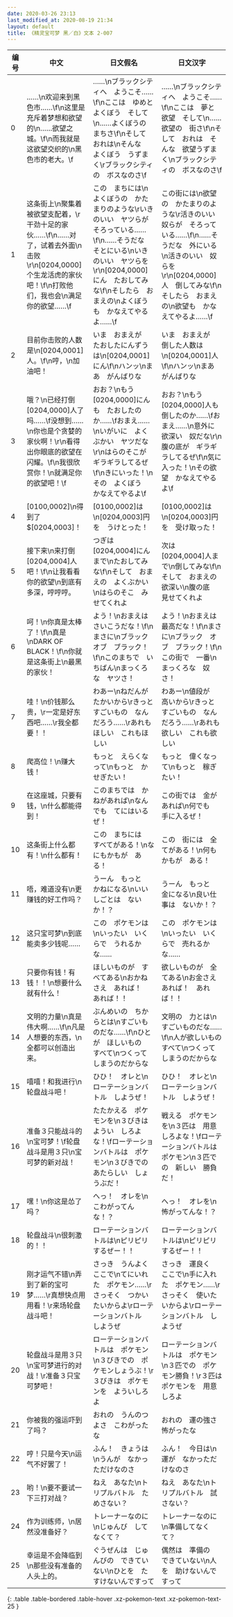 ```yaml
---
date: 2020-03-26 23:13
last_modified_at: 2020-08-19 21:34
layout: default
title: 《精灵宝可梦 黑／白》文本 2-007
---
```

| 编号 | 中文 | 日文假名 | 日文汉字 |
| ---- | ---- | ---- | --- |
| 0 | ……\n欢迎来到黑色市……\f\n这里是充斥着梦想和欲望的\n……欲望之城。\f\n而我就是这欲望交织的\n黑色市的老大。\f | ……\nブラックシティへ　ようこそ……\f\nここは　ゆめと　よくぼう　そして\n……よくぼうの　まちさ\f\nそして　おれは\nそんな　よくぼう　うずまく\rブラックシティの　ボスなのさ\f | ……\nブラックシティへ　ようこそ……\f\nここは　夢と　欲望　そして\n……欲望の　街さ\f\nそして　おれは　そんな　欲望うずまく\nブラックシティの　ボスなのさ\f |
| 1 | 这条街上\n聚集着被欲望支配着，\r干劲十足的家伙……\f\n……对了，试着去外面\n击败\r\n[0204,0000]个生龙活虎的家伙吧！\f\n打败他们，我也会\n满足你的欲望……\f | この　まちには\nよくぼうの　かたまりのような\rいきのいい　ヤツらが　そろっている……\f\n……そうだな　そとにいる\nいきのいい　ヤツらを\r\n[0204,0000]にん　たおしてみな\f\nそしたら　おまえの\nよくぼうも　かなえてやるよ……\f | この街には\n欲望の　かたまりのような\r活きのいい　奴らが　そろっている……\f\n……そうだな　外にいる\n活きのいい　奴らを\r\n[0204,0000]人　倒してみな\f\nそしたら　おまえの\n欲望も　かなえてやるよ……\f |
| 2 | 目前你击败的人数是\n[0204,0001]人。\f\n哼，\n加油吧！ | いま　おまえが　たおしたにんずうは\n[0204,0001]にん\f\nハンッ\nまあ　がんばりな | いま　おまえが　倒した人数は\n[0204,0001]人\f\nハンッ\nまあ　がんばりな |
| 3 | 哦？\n已经打倒[0204,0000]人了吗……\f没想到……\n你也是个贪婪的家伙啊！\r\n看得出你眼底的欲望在闪耀。\f\n我很欣赏你！\n就满足你的欲望吧！\f | おお？\nもう　[0204,0000]にんも　たおしたのか……\fおまえ……\nいがいに　よくぶかい　ヤツだな\r\nはらのそこが　ギラギラしてるぜ\f\nきにいった！\nその　よくぼう　かなえてやるよ\f | おお？\nもう　[0204,0000]人も　倒したのか……\fおまえ……\n意外に　欲深い　奴だな\r\n腹の底が　ギラギラしてるぜ\f\n気に入った！\nその欲望　かなえてやるよ\f |
| 4 | [0100,0002]\n得到了$[0204,0003]！ | [0100,0002]は\n[0204,0003]円を　うけとった！ | [0100,0002]は\n[0204,0003]円を　受け取った！ |
| 5 | 接下来\n来打倒[0204,0004]人吧！\f\n让我看看你的欲望\n到底有多深，哼哼哼。 | つぎは　[0204,0004]にんまで\nたおしてみな\f\nそして　おまえの　よくぶかい\nはらのそこ　みせてくれよ | 次は　[0204,0004]人まで\n倒してみな\f\nそして　おまえの　欲深い\n腹の底　見せてくれよ |
| 6 | 呵！\n你真是太棒了！\f\n真是\nDARK OF BLACK！\f\n你就是这条街上\n最黑的家伙！ | よう！\nおまえは　さいこうだな！\f\nまさに\nブラック　オブ　ブラック！\f\nこのまちで　いちばん\nまっくろな　ヤツさ！ | よう！\nおまえは　最高だな！\f\nまさに\nブラック　オブ　ブラック！\f\nこの街で　一番\nまっくろな　奴さ！ |
| 7 | 哇！\n价钱那么贵，\r一定是好东西吧……\r我全都要！！ | わあー\nねだんが　たかいから\rきっと　すごいもの　なんだろう……\rあれもほしい　これもほしい | わあー\n値段が　高いから\rきっと　すごいもの　なんだろう……\rあれも欲しい　これも欲しい |
| 8 | 爬高位！\n赚大钱！ | もっと　えらくなって\nもっと　かせぎたい！ | もっと　偉くなって\nもっと　稼ぎたい！ |
| 9 | 在这座城，只要有钱，\n什么都能得到！ | このまちでは　かねがあれば\nなんでも　てにはいるぜ！ | この街では　金があれば\n何でも　手に入るぜ！ |
| 10 | 这条街上什么都有！\n什么都有！ | この　まちには　すべてがある！\nなにもかもが　ある！ | この　街には　全てがある！\n何もかもが　ある！ |
| 11 | 唔，难道没有\n更赚钱的好工作吗？ | うーん　もっと　かねになる\nいい　しごとは　ないか！？ | うーん　もっと　金になる\n良い仕事は　ないか！？ |
| 12 | 这只宝可梦\n到底能卖多少钱呢…… | この　ポケモンは\nいったい　いくらで　うれるかな…… | この　ポケモンは\nいったい　いくらで　売れるかな…… |
| 13 | 只要你有钱！有钱！！\n想要什么就有什么！ | ほしいものが　すべてある\nおかねさえ　あれば！　あれば！！ | 欲しいものが　全てある\nお金さえ　あれば！　あれば！！ |
| 14 | 文明的力量\n真是伟大啊……\f\n凡是人想要的东西，\n全都可以创造出来。 | ぶんめいの　ちからとは\nすごいものだな……\f\nひとが　ほしいもの　すべて\nつくって　しまうのだからな | 文明の　力とは\nすごいものだな……\f\n人が欲しいもの　すべて\nつくって　しまうのだからな |
| 15 | 嘻嘻！和我进行\n轮盘战斗吧！ | ひひ！　オレと\nローテーションバトル　しようぜ！ | ひひ！　オレと\nローテーションバトル　しようぜ！ |
| 16 | 准备３只能战斗的\n宝可梦！\f轮盘战斗是用３只\n宝可梦的新对战！ | たたかえる　ポケモンを\n３びきは　ようい　しろよな！\fローテーションバトルは　ポケモン\n３びきでの　あたらしい　しょうぶだ！ | 戦える　ポケモンを\n３匹は　用意しろよな！\fローテーションバトルは　ポケモン\n３匹での　新しい　勝負だ！ |
| 17 | 嘿！\n你这是怂了吗？ | へっ！　オレを\nこわがってんな！？ | へっ！　オレを\n怖がってんな！？ |
| 18 | 轮盘战斗\n很刺激的！！ | ローテーションバトルは\nピリピリするぜー！！ | ローテーションバトルは\nピリピリするぜー！！ |
| 19 | 刚才运气不错\n弄到了新的宝可梦……\r真想快点用用看！\r来场轮盘战斗吧！ | さっき　うんよく　ここで\nてにいれた　ポケモン……\rさっそく　つかいたいからよ\rローテーションバトル　しようぜ | さっき　運良く　ここで\n手に入れた　ポケモン……\rさっそく　使いたいからよ\rローテーションバトル　しようぜ |
| 20 | 轮盘战斗是用３只\n宝可梦进行的对战！\r准备３只宝可梦吧！ | ローテーションバトルは　ポケモン\n３びきでの　ポケモンしょうぶ！\r３びきは　ポケモンを　よういしろよ | ローテーションバトルは　ポケモン\n３匹での　ポケモン勝負！\r３匹は　ポケモンを　用意しろよ |
| 21 | 你被我的强运吓到了吗？ | おれの　うんのつよさ　こわがったな | おれの　運の強さ　怖がったな |
| 22 | 哼！只是今天\n运气不好罢了！ | ふん！　きょうは\nうんが　なかっただけなのさ | ふん！　今日は\n運が　なかっただけなのさ |
| 23 | 哟！\n要不要试一下三打对战？ | ねえ　あなた\nトリプルバトル　ためさない？ | ねえ　あなた\nトリプルバトル　試さない？ |
| 24 | 作为训练师，\n居然没准备好？ | トレーナーなのに\nじゅんび　してなくて？ | トレーナーなのに\n準備してなくて？ |
| 25 | 幸运是不会降临到\n那些没有准备的人头上的。 | ぐうぜんは　じゅんびの　できていない\nひとを　たすけないんですって | 偶然は　準備の　できていない\n人を　助けないんですって |
{: .table .table-bordered .table-hover .xz-pokemon-text .xz-pokemon-text-25 }